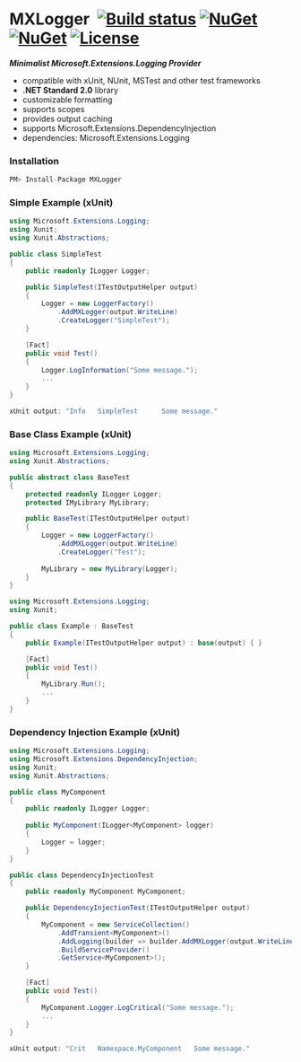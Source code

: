 # MXLogger&nbsp;&nbsp;[![Build status](https://ci.appveyor.com/api/projects/status/e51gaj9271kvpwhc?svg=true)](https://ci.appveyor.com/project/dshe/mxlogger) [![NuGet](https://img.shields.io/nuget/vpre/MXLogger.svg)](https://www.nuget.org/packages/MXLogger/) [![NuGet](https://img.shields.io/nuget/dt/MXLogger?color=orange)](https://www.nuget.org/packages/MXLogger/) [![License](https://img.shields.io/badge/license-Apache%202.0-7755BB.svg)](https://opensource.org/licenses/Apache-2.0)

***Minimalist Microsoft.Extensions.Logging Provider***
- compatible with xUnit, NUnit, MSTest and other test frameworks
- **.NET Standard 2.0** library
- customizable formatting
- supports scopes
- provides output caching
- supports Microsoft.Extensions.DependencyInjection
- dependencies: Microsoft.Extensions.Logging

### Installation ###
```csharp
PM> Install-Package MXLogger
```

### Simple Example (xUnit) ###
```csharp
using Microsoft.Extensions.Logging;
using Xunit;
using Xunit.Abstractions;

public class SimpleTest
{
    public readonly ILogger Logger;

    public SimpleTest(ITestOutputHelper output)
    {
        Logger = new LoggerFactory()
            .AddMXLogger(output.WriteLine)
            .CreateLogger("SimpleTest");
    }

    [Fact]
    public void Test()
    {
        Logger.LogInformation("Some message.");
        ...
    }
}
```
```csharp
xUnit output: "Info	  SimpleTest	  Some message."
```
### Base Class Example (xUnit) ###
```csharp
using Microsoft.Extensions.Logging;
using Xunit.Abstractions;

public abstract class BaseTest
{
    protected readonly ILogger Logger;
    protected IMyLibrary MyLibrary;

    public BaseTest(ITestOutputHelper output)
    {
        Logger = new LoggerFactory()
            .AddMXLogger(output.WriteLine)
            .CreateLogger("Test");
        
        MyLibrary = new MyLibrary(Logger);
    }
}
```
```csharp
using Microsoft.Extensions.Logging;
using Xunit;

public class Example : BaseTest
{
    public Example(ITestOutputHelper output) : base(output) { }

    [Fact]
    public void Test()
    {
        MyLibrary.Run();
        ...
    }
}
```
### Dependency Injection Example (xUnit) ###
```csharp
using Microsoft.Extensions.Logging;
using Microsoft.Extensions.DependencyInjection;
using Xunit;
using Xunit.Abstractions;

public class MyComponent
{
    public readonly ILogger Logger;
    
    public MyComponent(ILogger<MyComponent> logger)
    {
        Logger = logger;
    }
}

public class DependencyInjectionTest
{
    public readonly MyComponent MyComponent;

    public DependencyInjectionTest(ITestOutputHelper output)
    {
        MyComponent = new ServiceCollection()
            .AddTransient<MyComponent>()
            .AddLogging(builder => builder.AddMXLogger(output.WriteLine))
            .BuildServiceProvider()
            .GetService<MyComponent>();
    }

    [Fact]
    public void Test()
    {
        MyComponent.Logger.LogCritical("Some message.");
        ...
    }
}
```
```csharp
xUnit output: "Crit	  Namespace.MyComponent	  Some message."
```
